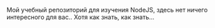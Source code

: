 Мой учебный репозиторий для изучения NodeJS, здесь нет ничего интересного для вас.. Хотя как знать, как знать...